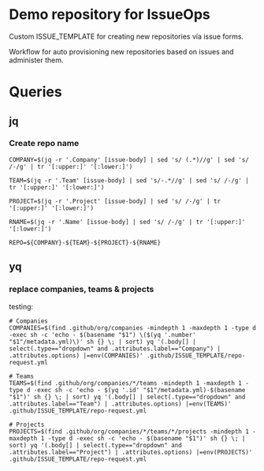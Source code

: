 # Demo repository for IssueOps

Custom ISSUE_TEMPLATE for creating new repositories via issue forms.

Workflow for auto provisioning new repositories based on issues and administer them.


# Queries

## jq

### Create repo name

```
COMPANY=$(jq -r '.Company' [issue-body] | sed 's/ (.*)//g' | sed 's/ /-/g' | tr '[:upper:]' '[:lower:]')

TEAM=$(jq -r '.Team' [issue-body] | sed 's/-.*//g' | sed 's/ /-/g' | tr '[:upper:]' '[:lower:]')

PROJECT=$(jq -r '.Project' [issue-body] | sed 's/ /-/g' | tr '[:upper:]' '[:lower:]')

RNAME=$(jq -r '.Name' [issue-body] | sed 's/ /-/g' | tr '[:upper:]' '[:lower:]')

REPO=${COMPANY}-${TEAM}-${PROJECT}-${RNAME}
```

## yq

### replace companies, teams & projects

testing:

```
# Companies
COMPANIES=$(find .github/org/companies -mindepth 1 -maxdepth 1 -type d -exec sh -c 'echo - $(basename "$1") \($(yq '.number' "$1"/metadata.yml)\)' sh {} \; | sort) yq '(.body[] | select(.type=="dropdown" and .attributes.label=="Company") | .attributes.options) |=env(COMPANIES)' .github/ISSUE_TEMPLATE/repo-request.yml

# Teams
TEAMS=$(find .github/org/companies/*/teams -mindepth 1 -maxdepth 1 -type d -exec sh -c 'echo - $(yq '.id' "$1"/metadata.yml)-$(basename "$1")' sh {} \; | sort) yq '(.body[] | select(.type=="dropdown" and .attributes.label=="Team") | .attributes.options) |=env(TEAMS)' .github/ISSUE_TEMPLATE/repo-request.yml

# Projects
PROJECTS=$(find .github/org/companies/*/teams/*/projects -mindepth 1 -maxdepth 1 -type d -exec sh -c 'echo - $(basename "$1")' sh {} \; | sort) yq '(.body[] | select(.type=="dropdown" and .attributes.label=="Project") | .attributes.options) |=env(PROJECTS)' .github/ISSUE_TEMPLATE/repo-request.yml
```
